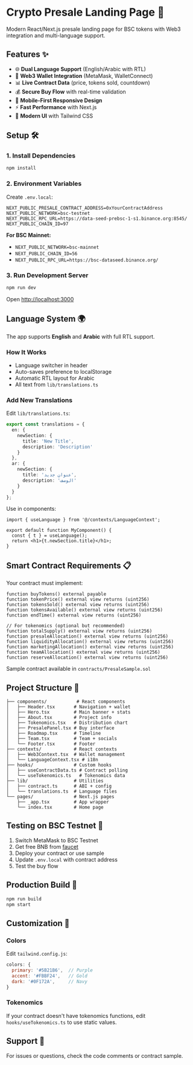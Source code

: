 # Crypto Presale Landing Page 🚀

Modern React/Next.js presale landing page for BSC tokens with Web3 integration and multi-language support.

## Features ✨

- 🌐 **Dual Language Support** (English/Arabic with RTL)
- 🔗 **Web3 Wallet Integration** (MetaMask, WalletConnect)
- 📊 **Live Contract Data** (price, tokens sold, countdown)
- 💰 **Secure Buy Flow** with real-time validation
- 📱 **Mobile-First Responsive Design**
- ⚡ **Fast Performance** with Next.js
- 🎨 **Modern UI** with Tailwind CSS

## Setup 🛠️

### 1. Install Dependencies

```bash
npm install
```

### 2. Environment Variables

Create `.env.local`:

```env
NEXT_PUBLIC_PRESALE_CONTRACT_ADDRESS=0xYourContractAddress
NEXT_PUBLIC_NETWORK=bsc-testnet
NEXT_PUBLIC_RPC_URL=https://data-seed-prebsc-1-s1.binance.org:8545/
NEXT_PUBLIC_CHAIN_ID=97
```

**For BSC Mainnet:**
- `NEXT_PUBLIC_NETWORK=bsc-mainnet`
- `NEXT_PUBLIC_CHAIN_ID=56`
- `NEXT_PUBLIC_RPC_URL=https://bsc-dataseed.binance.org/`

### 3. Run Development Server

```bash
npm run dev
```

Open [http://localhost:3000](http://localhost:3000)

## Language System 🌍

The app supports **English** and **Arabic** with full RTL support.

### How It Works

- Language switcher in header
- Auto-saves preference to localStorage
- Automatic RTL layout for Arabic
- All text from `lib/translations.ts`

### Add New Translations

Edit `lib/translations.ts`:

```typescript
export const translations = {
  en: {
    newSection: {
      title: 'New Title',
      description: 'Description'
    }
  },
  ar: {
    newSection: {
      title: 'عنوان جديد',
      description: 'الوصف'
    }
  }
};
```

Use in components:

```tsx
import { useLanguage } from '@/contexts/LanguageContext';

export default function MyComponent() {
  const { t } = useLanguage();
  return <h1>{t.newSection.title}</h1>;
}
```

## Smart Contract Requirements 📋

Your contract must implement:

```solidity
function buyTokens() external payable
function tokenPrice() external view returns (uint256)
function tokensSold() external view returns (uint256)
function tokensAvailable() external view returns (uint256)
function endTime() external view returns (uint256)

// For tokenomics (optional but recommended)
function totalSupply() external view returns (uint256)
function presaleAllocation() external view returns (uint256)
function liquidityAllocation() external view returns (uint256)
function marketingAllocation() external view returns (uint256)
function teamAllocation() external view returns (uint256)
function reserveAllocation() external view returns (uint256)
```

Sample contract available in `contracts/PresaleSample.sol`

## Project Structure 📁

```
├── components/           # React components
│   ├── Header.tsx       # Navigation + wallet
│   ├── Hero.tsx         # Main banner + stats
│   ├── About.tsx        # Project info
│   ├── Tokenomics.tsx   # Distribution chart
│   ├── PresalePanel.tsx # Buy interface
│   ├── Roadmap.tsx      # Timeline
│   ├── Team.tsx         # Team + socials
│   └── Footer.tsx       # Footer
├── contexts/            # React contexts
│   ├── Web3Context.tsx  # Wallet management
│   └── LanguageContext.tsx # i18n
├── hooks/               # Custom hooks
│   ├── useContractData.ts # Contract polling
│   └── useTokenomics.ts   # Tokenomics data
├── lib/                 # Utilities
│   ├── contract.ts      # ABI + config
│   └── translations.ts  # Language files
└── pages/               # Next.js pages
    ├── _app.tsx         # App wrapper
    └── index.tsx        # Home page
```

## Testing on BSC Testnet 🧪

1. Switch MetaMask to BSC Testnet
2. Get free BNB from [faucet](https://testnet.bnbchain.org/faucet-smart)
3. Deploy your contract or use sample
4. Update `.env.local` with contract address
5. Test the buy flow

## Production Build 🚀

```bash
npm run build
npm start
```

## Customization 🎨

### Colors

Edit `tailwind.config.js`:

```js
colors: {
  primary: '#5B21B6',  // Purple
  accent: '#FBBF24',   // Gold
  dark: '#0F172A',     // Navy
}
```

### Tokenomics

If your contract doesn't have tokenomics functions, edit `hooks/useTokenomics.ts` to use static values.

## Support 💬

For issues or questions, check the code comments or contract sample.
